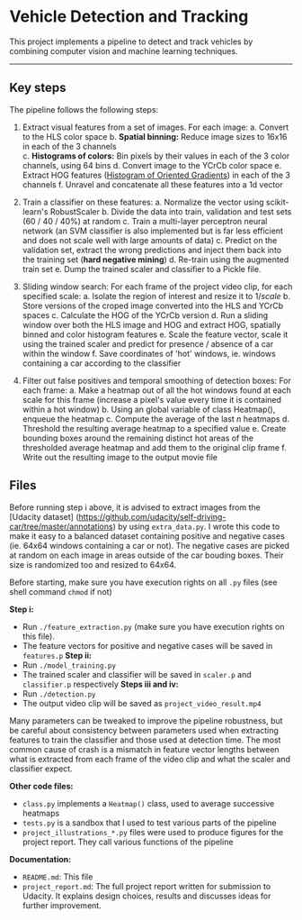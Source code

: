 # Vehicle Detection and Tracking

This project implements a pipeline to detect and track vehicles by combining computer vision and machine learning techniques.

---

## Key steps

The pipeline follows the following steps:

1. Extract visual features from a set of images. For each image:
	a. Convert to the HLS color space
	b. **Spatial binning:** Reduce image sizes to 16x16 in each of the 3 channels	
	c. **Histograms of colors:** Bin pixels by their values in each of the 3 color channels, using 64 bins
	d. Convert image to the YCrCb color space
	e. Extract HOG features ([Histogram of Oriented Gradients](http://www.learnopencv.com/histogram-of-oriented-gradients/)) in each of the 3 channels
	f. Unravel and concatenate all these features into a 1d vector
	
2. Train a classifier on these features:
	a. Normalize the vector using scikit-learn's RobustScaler
	b. Divide the data into train, validation and test sets (60 / 40 / 40%) at random
	c. Train a multi-layer perceptron neural network (an SVM classifier is also implemented but is far less efficient and does not scale well with large amounts of data)
	c. Predict on the validation set, extract the wrong predictions and inject them back into the training set (**hard negative mining**)
	d. Re-train using the augmented train set
	e. Dump the trained scaler and classifier to a Pickle file.

3. Sliding window search: For each frame of the project video clip, for each specified scale:
	a. Isolate the region of interest and resize it to $1/scale$
	b. Store versions of the croped image converted into the HLS and YCrCb spaces
	c. Calculate the HOG of the YCrCb version
	d. Run a sliding window over both the HLS image and HOG and extract HOG, spatially binned and color histogram features
	e. Scale the feature vector, scale it using the trained scaler and predict for presence / absence of a car within the window
	f. Save coordinates of 'hot' windows, ie. windows containing a car according to the classifier
	
4. Filter out false positives and temporal smoothing of detection boxes: For each frame:
	a. Make a heatmap out of all the hot windows found at each scale for this frame (increase a pixel's value every time it is contained within a hot window)
	b. Using an global variable of class Heatmap(), enqueue the heatmap
	c. Compute the average of the last _n_ heatmaps
	d. Threshold the resulting average heatmap to a specified value
	e. Create bounding boxes around the remaining distinct hot areas of the thresholded average heatmap and add them to the original clip frame
	f. Write out the resulting image to the output movie file
	

## Files

Before running step i above, it is advised to extract images from the [Udacity dataset] (https://github.com/udacity/self-driving-car/tree/master/annotations) by using `extra_data.py`. I wrote this code to make it easy to a balanced dataset containing positive and negative cases (ie. 64x64 windows containing a car or not). The negative cases are picked at random on each image in areas outside of the car bouding boxes. Their size is randomized too and resized to 64x64.

Before starting, make sure you have execution rights on all `.py` files (see shell command `chmod` if not)

**Step i:**
 - Run `./feature_extraction.py` (make sure you have execution rights on this file).
 - The feature vectors for positive and negative cases will be saved in `features.p`
**Step ii:**
 - Run `./model_training.py`
 - The trained scaler and classifier will be saved in `scaler.p` and `classifier.p` respectively
**Steps iii and iv:**
 - Run `./detection.py`
 - The output video clip will be saved as `project_video_result.mp4`
 
Many parameters can be tweaked to improve the pipeline robustness, but be careful about consistency between parameters used when extracting features to train the classifier and those used at detection time. The most common cause of crash is a mismatch in feature vector lengths between what is extracted from each frame of the video clip and what the scaler and classifier expect.

**Other code files:**
 - `class.py` implements a `Heatmap()` class, used to average successive heatmaps
 - `tests.py` is a sandbox that I used to test various parts of the pipeline
 - `project_illustrations_*.py` files were used to produce figures for the project report. They call various functions of the pipeline
 
**Documentation:**
 - `README.md`: This file
 - `project_report.md`: The full project report written for submission to Udacity. It explains design choices, results and discusses ideas for further improvement.
 
 
